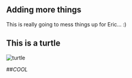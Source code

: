 ## Adding more things
This is really going to mess things up for Eric... :)

## This is a turtle
![turtle](http://media.giphy.com/media/CQyQqtnId5LbO/giphy.gif)

##*_COOL_*
